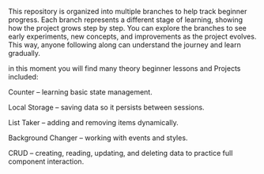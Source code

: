 This repository is organized into multiple branches to help track beginner progress. Each branch represents a different stage of learning, 
showing how the project grows step by step. You can explore the branches to see early experiments, new concepts, 
and improvements as the project evolves. This way, anyone following along can understand the journey and learn gradually.

in this moment you will find many theory beginner lessons and Projects included:

Counter – learning basic state management.

Local Storage – saving data so it persists between sessions.

List Taker – adding and removing items dynamically.

Background Changer – working with events and styles.

CRUD – creating, reading, updating, and deleting data to practice full component interaction. 
